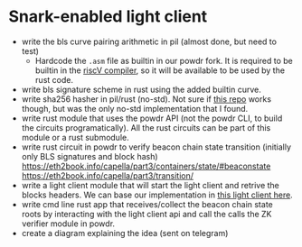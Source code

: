 # Snark-enabled light client

- write the bls curve pairing arithmetic in pil (almost done, but need to test)
  - Hardcode the `.asm` file as builtin in our powdr fork. It is required to be builtin in the [riscV compiler](https://github.com/HappyZKFriends/powdr/blob/main/riscv/src/compiler.rs), so it will be available to be used by the rust code.
- write bls signature scheme in rust using the added builtin curve.
- write sha256 hasher in pil/rust (no-std). Not sure if [this repo](https://github.com/jedisct1/rust-hmac-sha256/blob/master/src/lib.rs) works though, but was the only no-std implementation that I found.
- write rust module that uses the powdr API (not the powdr CLI, to build the circuits programatically). All the rust circuits can be part of this module or a rust submodule.
- write rust circuit in powdr to verify beacon chain state transition (initially only BLS signatures and block hash)
  https://eth2book.info/capella/part3/containers/state/#beaconstate
  https://eth2book.info/capella/part3/transition/
- write a light client module that will start the light client and retrive the blocks headers. We can base our implementation in [this light client here](https://github.com/a16z/helios).
- write cmd line rust app that receives/collect the beacon chain state roots by interacting with the light client api and call the calls the ZK verifier module in powdr.
- create a diagram explaining the idea (sent on telegram)
